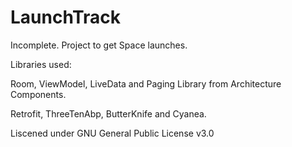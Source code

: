 # LaunchTrack
Incomplete. Project to get Space launches.

Libraries used:

Room, ViewModel, LiveData and Paging Library from Architecture Components.

Retrofit, ThreeTenAbp, ButterKnife and Cyanea.

Liscened under GNU General Public License v3.0
